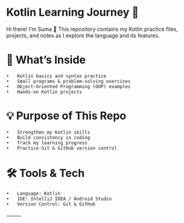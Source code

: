 # Kotlin Learning Journey 🚀

Hi there! I’m Suma 👋
This repository contains my Kotlin practice files, projects, and notes as I explore the language and its features.

# 📌 What’s Inside
	•	Kotlin basics and syntax practice
	•	Small programs & problem-solving exercises
	•	Object-Oriented Programming (OOP) examples
	•	Hands-on Kotlin projects

# 💡 Purpose of This Repo
	•	Strengthen my Kotlin skills
	•	Build consistency in coding
	•	Track my learning progress
	•	Practice Git & GitHub version control

# 🛠️ Tools & Tech
	•	Language: Kotlin
	•	IDE: IntelliJ IDEA / Android Studio
	•	Version Control: Git & GitHub

⸻
